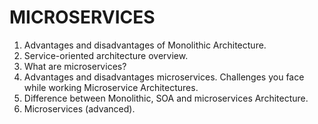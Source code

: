 # MICROSERVICES
1.	Advantages and disadvantages of Monolithic Architecture.
2.	Service-oriented architecture overview.
3.	What are microservices?
4.	Advantages and disadvantages microservices. Challenges you face while working Microservice Architectures.
5.	Difference between Monolithic, SOA and microservices Architecture.
6.  Microservices (advanced).

  